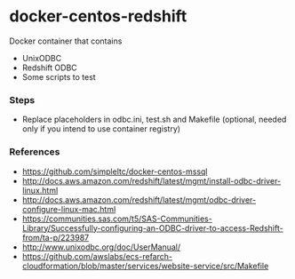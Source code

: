 # docker-centos-redshift

Docker container that contains 
* UnixODBC
* Redshift ODBC
* Some scripts to test 

### Steps
* Replace placeholders in odbc.ini, test.sh and Makefile (optional, needed only if you intend to use container registry)

### References
* https://github.com/simpleltc/docker-centos-mssql
* http://docs.aws.amazon.com/redshift/latest/mgmt/install-odbc-driver-linux.html
* http://docs.aws.amazon.com/redshift/latest/mgmt/odbc-driver-configure-linux-mac.html
* https://communities.sas.com/t5/SAS-Communities-Library/Successfully-configuring-an-ODBC-driver-to-access-Redshift-from/ta-p/223987
* http://www.unixodbc.org/doc/UserManual/
* https://github.com/awslabs/ecs-refarch-cloudformation/blob/master/services/website-service/src/Makefile
